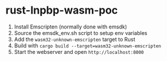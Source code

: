 # rust-lnpbp-wasm-poc

1. Install Emscripten (normally done with emsdk)
2. Source the emsdk\_env.sh script to setup env variables
3. Add the `wasm32-unknown-emscripten` target to Rust
4. Build with `cargo build --target=wasm32-unknown-emscripten`
5. Start the webserver and open `http://localhost:8000`
